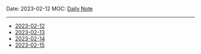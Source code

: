 Date: 2023-02-12
MOC: [Daily Note](Daily%20Note.md)

---
* [2023-02-12](../2.%20Notes/Daily%20Notes/2023-02-12.md)
* [2023-02-13](../2.%20Notes/Daily%20Notes/2023-02-13.md)
* [2023-02-14](../2.%20Notes/Daily%20Notes/2023-02-14.md)
* [2023-02-15](../2.%20Notes/Daily%20Notes/2023-02-15.md)
